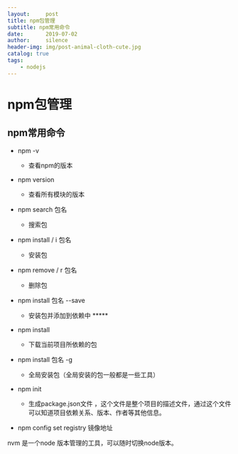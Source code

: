 ```yaml
---
layout:     post
title: npm包管理
subtitle: npm常用命令
date:       2019-07-02
author:     silence
header-img: img/post-animal-cloth-cute.jpg
catalog: true
tags:
    - nodejs
---
```


# npm包管理

## npm常用命令




  - npm -v 

       - 查看npm的版本
- npm version 

  - 查看所有模块的版本
- npm search 包名 

     - 搜索包
- npm install / i 包名 

     - 安装包
- npm remove / r 包名 

     - 删除包
- npm install 包名 --save 

     - 安装包并添加到依赖中 *****
- npm install 

     - 下载当前项目所依赖的包
- npm install 包名 -g 

     - 全局安装包（全局安装的包一般都是一些工具）
- npm init 

     - 生成package.json文件 ，这个文件是整个项目的描述文件，通过这个文件可以知道项目依赖关系、版本、作者等其他信息。
- npm config set registry 镜像地址



nvm 是一个node 版本管理的工具，可以随时切换node版本。

